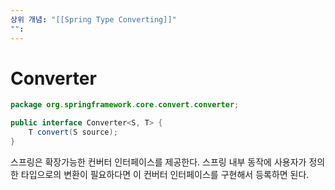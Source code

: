 ```yaml
---
상위 개념: "[[Spring Type Converting]]"
"":
---
```

# Converter
```java
package org.springframework.core.convert.converter;

public interface Converter<S, T> {
	T convert(S source);
}
```

스프링은 확장가능한 컨버터 인터페이스를 제공한다. 스프링 내부 동작에 사용자가 정의한 타입으로의 변환이 필요하다면 이 컨버터 인터페이스를 구현해서 등록하면 된다.